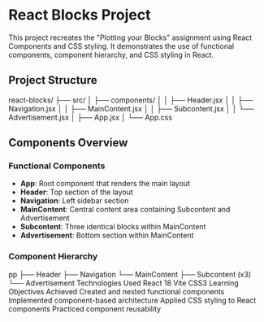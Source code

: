 # React Blocks Project

This project recreates the "Plotting your Blocks" assignment using React Components and CSS styling. It demonstrates the use of functional components, component hierarchy, and CSS styling in React.

## Project Structure
react-blocks/ ├── src/ │ ├── components/ │ │ ├── Header.jsx │ │ ├── Navigation.jsx │ │ ├── MainContent.jsx │ │ ├── Subcontent.jsx │ │ └── Advertisement.jsx │ ├── App.jsx │ └── App.css
## Components Overview

### Functional Components
- **App**: Root component that renders the main layout
- **Header**: Top section of the layout
- **Navigation**: Left sidebar section
- **MainContent**: Central content area containing Subcontent and Advertisement
- **Subcontent**: Three identical blocks within MainContent
- **Advertisement**: Bottom section within MainContent

### Component Hierarchy
pp ├── Header ├── Navigation └── MainContent ├── Subcontent (x3) └── Advertisement
Technologies Used
React 18
Vite
CSS3
Learning Objectives Achieved
Created and nested functional components
Implemented component-based architecture
Applied CSS styling to React components
Practiced component reusability